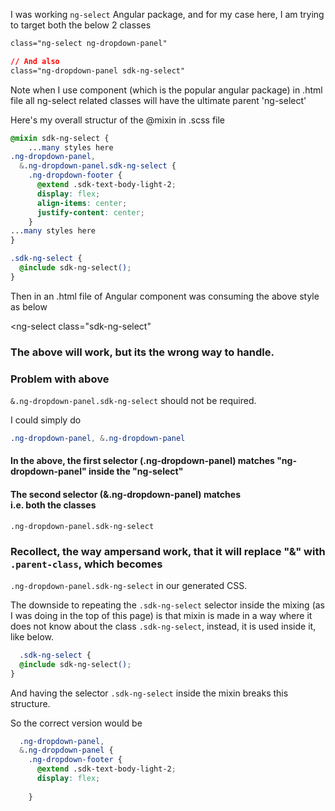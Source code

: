 I was working `ng-select` Angular package, and for my case here, I am trying to target both the below 2 classes

```css
class="ng-select ng-dropdown-panel"

// And also
class="ng-dropdown-panel sdk-ng-select"
```

Note when I use <ng-select> component (which is the popular angular package) in .html file all ng-select related classes will have the ultimate parent 'ng-select'

Here's my overall structur of the @mixin in .scss file 

```css
@mixin sdk-ng-select {
    ...many styles here
.ng-dropdown-panel,
  &.ng-dropdown-panel.sdk-ng-select {
    .ng-dropdown-footer {
      @extend .sdk-text-body-light-2;
      display: flex;
      align-items: center;
      justify-content: center;      
    }
...many styles here
}

.sdk-ng-select {
  @include sdk-ng-select();
}

```

Then in an .html file of Angular component was consuming the above style as below

<ng-select
 class="sdk-ng-select"
>
</ng-select>

### The above will work, but its the wrong way to handle.


### Problem with above 

`&.ng-dropdown-panel.sdk-ng-select` should not be required.

I could simply do 

```css
.ng-dropdown-panel, &.ng-dropdown-panel
```

#### In the above, the first selector (.ng-dropdown-panel) matches "ng-dropdown-panel" inside the "ng-select"

#### The second selector (&.ng-dropdown-panel) matches <div class="ng-dropdown-panel sdk-ng-select"> i.e. both the classes

`.ng-dropdown-panel.sdk-ng-select`


### Recollect, the way ampersand work, that it will replace "&" with `.parent-class`, which becomes

`.ng-dropdown-panel.sdk-ng-select` in our generated CSS.

The downside to repeating the `.sdk-ng-select` selector inside the mixing (as I was doing in the top of this page) is that mixin is made in a way where it does not know about the class `.sdk-ng-select`, instead, it is used inside it, like below. 

```css
  .sdk-ng-select {
  @include sdk-ng-select();
}
```

And having the selector `.sdk-ng-select` inside the mixin breaks this structure.

So the correct version would be

```css
  .ng-dropdown-panel,
  &.ng-dropdown-panel {
    .ng-dropdown-footer {
      @extend .sdk-text-body-light-2;
      display: flex;
      
    }
```
